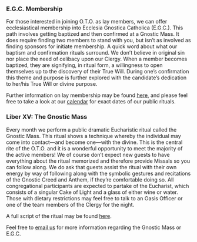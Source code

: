 <h3>E.G.C. Membership</h3>
<p>For those interested in joining O.T.O. as lay members, we can offer ecclesiastical membership into Ecclesia Gnostica Catholica (E.G.C.).  This path involves getting baptized and then confirmed at a Gnostic Mass.  It does require finding two members to stand with you, but isn’t as involved as finding sponsors for initiate membership. A quick word about what our baptism and confirmation rituals surround. We don’t believe in original sin nor place the need of celibacy upon our Clergy. When a member becomes baptized, they are signifying, in ritual form, a willingness to open themselves up to the discovery of their True Will. During one’s confirmation this theme and purpose is further explored with the candidate’s dedication to her/his True Will or divine purpose.</p>
<p>Further information on lay membership may be found <a href="http://oto-usa.org/oto/egc/" target="_blank">here</a>, and please feel free to take a look at our <a href="https://calendar.google.com/calendar/embed?src=cruxansata.oto%40gmail.com&ctz=America/Denver" target="_blank">calendar</a> for exact dates of our public rituals.</p>
<h3>Liber XV: The Gnostic Mass</h3>
<p>Every month we perform a public dramatic Eucharistic ritual called the Gnostic Mass. This ritual shows a technique whereby the individual may come into contact—and become one—with the divine.  This is the central rite of the O.T.O. and it is a wonderful opportunity to meet the majority of the active members! We of course don’t expect new guests to have everything about the ritual memorized and therefore provide Missals so you can follow along. We do ask that guests assist the ritual with their own energy by way of following along with the symbolic gestures and recitations of the Gnostic Creed and Anthem, if they’re comfortable doing so. All congregational participants are expected to partake of the Eucharist, which consists of a singular Cake of Light and a glass of either wine or water. Those with dietary restrictions may feel free to talk to an Oasis Officer or one of the team members of the Clergy for the night.</p>
<p>A full script of the ritual may be found <a href="http://hermetic.com/sabazius/gnostic_mass.htm" target="_blank">here</a>.</p>
<p>Feel free to <a href="mailto:egc@cruxansata-oto.org">email us</a> for more information regarding the Gnostic Mass or E.G.C.</p><br><br><br>
